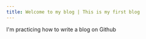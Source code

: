 ```yaml
---
title: Welcome to my blog | This is my first blog
---
```


I'm practicing how to write a blog on Github
